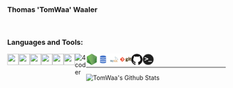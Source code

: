 ### Thomas 'TomWaa' Waaler

<br />

### Languages and Tools:
<img align="left" style="background-color:white" height="26" width="26" src="https://cdn.jsdelivr.net/npm/simple-icons@v5/icons/c.svg" />
<img align="left" height="26" width="26" src="https://cdn.jsdelivr.net/npm/simple-icons@v5/icons/cplusplus.svg" />
<img align="left" height="26" width="26" src="https://cdn.jsdelivr.net/npm/simple-icons@v5/icons/csharp.svg" />
<img align="left" height="26" width="26" src="https://cdn.jsdelivr.net/npm/simple-icons@v5/icons/java.svg" />
<img align="left" height="26" width="26" src="https://cdn.jsdelivr.net/npm/simple-icons@v5/icons/powershell.svg" />
<img align="left" height="26" width="26" src="https://cdn.jsdelivr.net/npm/simple-icons@v5/icons/python.svg" />
<img align="left" alt="4coder" width="26px" src="https://avatars.githubusercontent.com/u/47437312?v=4" />
<img align="left" alt="Node.js" width="26px" src="https://raw.githubusercontent.com/github/explore/80688e429a7d4ef2fca1e82350fe8e3517d3494d/topics/nodejs/nodejs.png" />
<img align="left" alt="SQL" width="26px" src="https://raw.githubusercontent.com/github/explore/80688e429a7d4ef2fca1e82350fe8e3517d3494d/topics/sql/sql.png" />
<img align="left" alt="MySQL" width="26px" src="https://raw.githubusercontent.com/github/explore/80688e429a7d4ef2fca1e82350fe8e3517d3494d/topics/mysql/mysql.png" />
<img align="left" alt="Git" width="26px" src="https://raw.githubusercontent.com/github/explore/80688e429a7d4ef2fca1e82350fe8e3517d3494d/topics/git/git.png" />
<img align="left" alt="GitHub" width="26px" src="https://raw.githubusercontent.com/github/explore/78df643247d429f6cc873026c0622819ad797942/topics/github/github.png" />
<img align="left" alt="Terminal" width="26px" src="https://raw.githubusercontent.com/github/explore/80688e429a7d4ef2fca1e82350fe8e3517d3494d/topics/terminal/terminal.png" />

<br />

---

<img align="center" alt="TomWaa's Github Stats" src="https://github-readme-stats.vercel.app/api?username=TomWaa&show_icons=true&hide_border=true&count_private=true&theme=dark" />